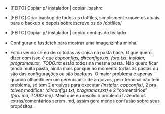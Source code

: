 - [FEITO] Copiar p/ instalador | copiar .bashrc
- [FEITO] Criar backup de todos os dotfiles, simplismente move os atuais para o backup
 e depois sobreescreve os do /dotfiles/
- [FEITO] Copiar p/ instalador | copiar configs do teclado

- Configurar o fastfetch para mostrar uma imagenzinha minha



-  Estou vendo se eu deixo todas as coisa na pasta base. O que quero dizer com
  isso é que *copconfigs, dirconfigs.txt, fora.txt, instalar, programas.txt,
  TODO.txt* estão todos na mesma pasta. Não quero ficar tendo muita pasta, ainda
  mais por que no momento todas as pastas ou são das configurações ou são
  backups. O maior problema é apenas quando olhando em um gerenciador de
  arquivos, pelo terminal não tem problema, só tem 2 arquivos para executar
  *(instalar, copconfis)*, 2 pra _talvez_ modificar *(dirconfigs.txt,
  programas.txt)* e 2 "comentários" *(fora.md, TODO.md)*.
    Meio que eu resolvi o problema fazendo os extras/comentários serem .md,
  assim gera menos confusão sobre seus propósitos.
